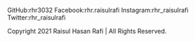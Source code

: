 GitHub:rhr3032
Facebook:rhr.raisulrafi
Instagram:rhr_raisulrafi
Twitter:rhr_raisulrafi


Copyright 2021 Raisul Hasan Rafi | All Rights Reserved.